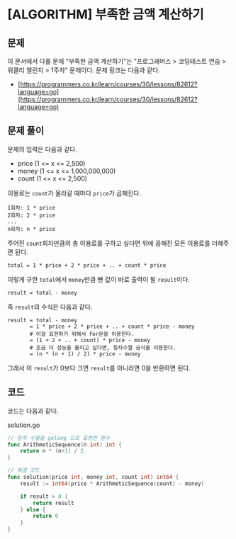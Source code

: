 # \[ALGORITHM\] 부족한 금액 계산하기

## 문제

이 문서에서 다룰 문제 "부족한 금액 계산하기"는 "프로그래머스 > 코딩테스트 연습 > 위클리 챌린지 > 1주차" 문제이다. 문제 링크는 다음과 같다.

* [https://programmers.co.kr/learn/courses/30/lessons/82612?language=go](https://programmers.co.kr/learn/courses/30/lessons/82612?language=go)

## 문제 풀이

문제의 입력은 다음과 같다.

* price (1 <= x <= 2,500)
* money (1 <= x <= 1,000,000,000)
* count (1 <= x <= 2,500)

이용료는 `count`가 올라갈 때마다 `price`가 곱해진다.

```
1회차: 1 * price
2회차: 2 * price
...
n회차: n * price
```

주어진 `count`회차만큼의 총 이용료를 구하고 싶다면 위에 곱해진 모든 이용료를 더해주면 된다.

```
total = 1 * price + 2 * price + .. + count * price
```

이렇게 구한 `total`에서 `money`만큼 뺸 값이 바로 출력이 될 `result`이다.

```
result = total - money
```

즉 `result`의 수식은 다음과 같다.

```
result = total - money
       = 1 * price + 2 * price + .. + count * price - money
       # 이걸 표현하기 위해서 for문을 이용한다.
       = (1 + 2 + .. + count) * price - money
       # 조금 더 성능을 올리고 싶다면, 등차수열 공식을 이용한다.
       = (n * (n + 1) / 2) * price - money   
```

그래서 이 `result`가 0보다 크면 `result`를 아니라면 0을 반환하면 된다.

## 코드

코드는 다음과 같다.

solution.go
```go
// 등차 수열을 golang 으로 표현한 함수
func ArithmeticSequence(n int) int {
    return n * (n+1) / 2
}

// 해결 코드
func solution(price int, money int, count int) int64 {
    result := int64(price * ArithmeticSequence(count) - money)

    if result > 0 {
        return result
    } else {
        return 0
    }
}
```